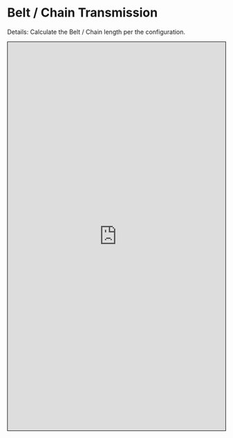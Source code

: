 # Belt / Chain Transmission
Details: Calculate the Belt / Chain length per the configuration.

<iframe src="https://v2.donwen.com/embed/c-20211018.060626421-e3d-0b649d-5be959"
  width="100%" height="900" style="border:1px solid black;">
</iframe>

